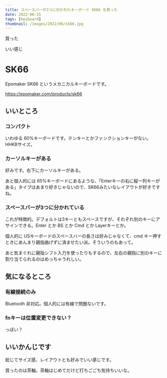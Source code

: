 ```yaml
---
title: スペースバーが3つに分かれたキーボード SK66 を買った
date: 2022-06-15
tags: [keyboard]
thumbnail: /images/2022/06/sk66.jpg
---
```


買った

いい感じ

# SK66

Epomaker SK66 というメカニカルキーボードです。

https://epomaker.com/products/sk66

## いいところ
### コンパクト

いわゆる 60%キーボードです。テンキーとかファンクションキーがない。HHKBサイズ。

### カーソルキーがある

好みです。右下にカーソルキーがある。

あと個人的には 65%キーボードにあるような、「Enterキーの右に縦一列キーがある」タイプはあまり好きじゃないので、SK66みたいなレイアウトが好きですね。

### スペースバーが3つに分かれている

これが特徴的。デフォルトは3キーともスペースですが、それぞれ別のキーにアサインできる。Enter とか BS とか Cmd とか Layerキーとか。

個人的に USキーボードのスペースバーの長さは好みじゃなくて、cmd キー押すときにあんまり親指曲げずに済ませたい派。そういうのもあって。

あと気まぐれに親指シフト入力を使ったりもするので、左右の親指に別のキーに割り当てられるのはめっちゃうれしい。

## 気になるところ

### 有線接続のみ

Bluetooth 非対応。個人的には有線で問題ないです。

### fnキーは位置変更できない？

っぽい？

## いいかんじです

総じてサイズ感、レイアウトとも好みでいい感じです。

買ったのは茶軸。茶軸はじめてだけど打ちごごち気持ちいいな。
